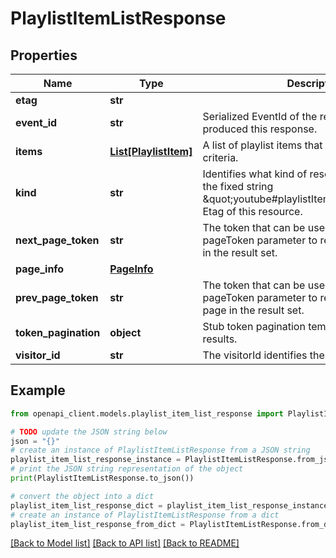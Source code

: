 # PlaylistItemListResponse


## Properties

Name | Type | Description | Notes
------------ | ------------- | ------------- | -------------
**etag** | **str** |  | [optional] 
**event_id** | **str** | Serialized EventId of the request which produced this response. | [optional] 
**items** | [**List[PlaylistItem]**](PlaylistItem.md) | A list of playlist items that match the request criteria. | [optional] 
**kind** | **str** | Identifies what kind of resource this is. Value: the fixed string \&quot;youtube#playlistItemListResponse\&quot;. Etag of this resource. | [optional] [default to 'youtube#playlistItemListResponse']
**next_page_token** | **str** | The token that can be used as the value of the pageToken parameter to retrieve the next page in the result set. | [optional] 
**page_info** | [**PageInfo**](PageInfo.md) |  | [optional] 
**prev_page_token** | **str** | The token that can be used as the value of the pageToken parameter to retrieve the previous page in the result set. | [optional] 
**token_pagination** | **object** | Stub token pagination template to suppress results. | [optional] 
**visitor_id** | **str** | The visitorId identifies the visitor. | [optional] 

## Example

```python
from openapi_client.models.playlist_item_list_response import PlaylistItemListResponse

# TODO update the JSON string below
json = "{}"
# create an instance of PlaylistItemListResponse from a JSON string
playlist_item_list_response_instance = PlaylistItemListResponse.from_json(json)
# print the JSON string representation of the object
print(PlaylistItemListResponse.to_json())

# convert the object into a dict
playlist_item_list_response_dict = playlist_item_list_response_instance.to_dict()
# create an instance of PlaylistItemListResponse from a dict
playlist_item_list_response_from_dict = PlaylistItemListResponse.from_dict(playlist_item_list_response_dict)
```
[[Back to Model list]](../README.md#documentation-for-models) [[Back to API list]](../README.md#documentation-for-api-endpoints) [[Back to README]](../README.md)


